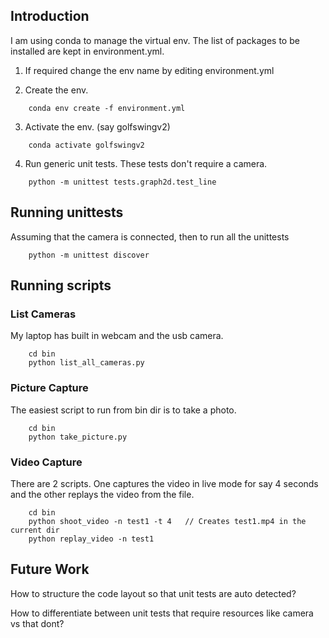 ## Introduction
I am using conda to manage the virtual env. The list of packages to be installed are kept in environment.yml.

1. If required change the env name by editing environment.yml

2. Create the env.
```
    conda env create -f environment.yml
```

3. Activate the env. (say golfswingv2)
```
    conda activate golfswingv2
```

4. Run generic unit tests.
These tests don't require a camera.
```
    python -m unittest tests.graph2d.test_line
```

## Running unittests
Assuming that the camera is connected, then to run all the unittests

```
    python -m unittest discover
```
## Running scripts

### List Cameras
My laptop has  built in webcam and the usb camera.
```
    cd bin
    python list_all_cameras.py
```

### Picture Capture
The easiest script to run from bin dir is to take a photo.

```
    cd bin
    python take_picture.py
```

### Video Capture
There are 2 scripts. One captures the video in live mode for say 4 seconds and the other
replays the video from the file.

```
    cd bin
    python shoot_video -n test1 -t 4   // Creates test1.mp4 in the current dir
    python replay_video -n test1
```

## Future Work
How to structure the code layout so that unit tests are auto detected?

How to differentiate between unit tests that require resources like camera vs that dont?
